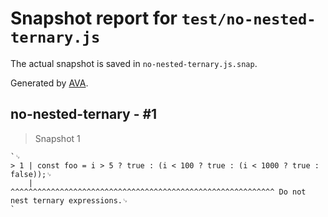 # Snapshot report for `test/no-nested-ternary.js`

The actual snapshot is saved in `no-nested-ternary.js.snap`.

Generated by [AVA](https://avajs.dev).

## no-nested-ternary - #1

> Snapshot 1

    `␊
    > 1 | const foo = i > 5 ? true : (i < 100 ? true : (i < 1000 ? true : false));␊
        |             ^^^^^^^^^^^^^^^^^^^^^^^^^^^^^^^^^^^^^^^^^^^^^^^^^^^^^^^^^^^ Do not nest ternary expressions.␊
    `
